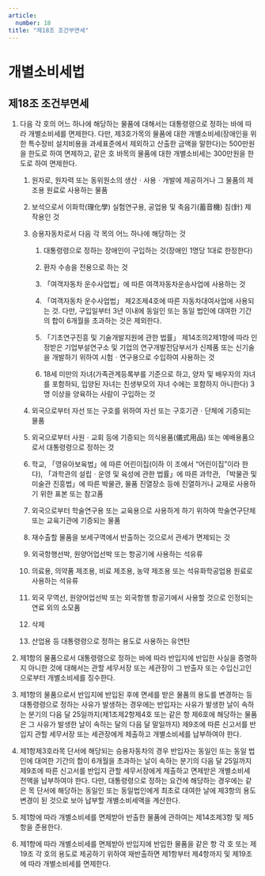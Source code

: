 ```yaml
---
article:
  number: 18
title: "제18조 조건부면세"
---
```

# 개별소비세법

## 제18조 조건부면세

1. 다음 각 호의 어느 하나에 해당하는 물품에 대해서는 대통령령으로 정하는 바에 따라 개별소비세를 면제한다. 다만, 제3호가목의 물품에 대한 개별소비세(장애인을 위한 특수장비 설치비용을 과세표준에서 제외하고 산출한 금액을 말한다)는 500만원을 한도로 하여 면제하고, 같은 호 바목의 물품에 대한 개별소비세는 300만원을 한도로 하여 면제한다.

    1. 원자로, 원자력 또는 동위원소의 생산ㆍ사용ㆍ개발에 제공하거나 그 물품의 제조용 원료로 사용하는 물품

    2. 보석으로서 이화학(理化學) 실험연구용, 공업용 및 축음기(蓄音機) 침(針) 제작용인 것

    3. 승용자동차로서 다음 각 목의 어느 하나에 해당하는 것

        1. 대통령령으로 정하는 장애인이 구입하는 것(장애인 1명당 1대로 한정한다)

        2. 환자 수송을 전용으로 하는 것

        3. 「여객자동차 운수사업법」에 따른 여객자동차운송사업에 사용하는 것

        4. 「여객자동차 운수사업법」 제2조제4호에 따른 자동차대여사업에 사용되는 것. 다만, 구입일부터 3년 이내에 동일인 또는 동일 법인에 대여한 기간의 합이 6개월을 초과하는 것은 제외한다.

        5. 「기초연구진흥 및 기술개발지원에 관한 법률」 제14조의2제1항에 따라 인정받은 기업부설연구소 및 기업의 연구개발전담부서가 신제품 또는 신기술을 개발하기 위하여 시험ㆍ연구용으로 수입하여 사용하는 것

        6. 18세 미만의 자녀(가족관계등록부를 기준으로 하고, 양자 및 배우자의 자녀를 포함하되, 입양된 자녀는 친생부모의 자녀 수에는 포함하지 아니한다) 3명 이상을 양육하는 사람이 구입하는 것

    4. 외국으로부터 자선 또는 구호를 위하여 자선 또는 구호기관ㆍ단체에 기증되는 물품

    5. 외국으로부터 사원ㆍ교회 등에 기증되는 의식용품(儀式用品) 또는 예배용품으로서 대통령령으로 정하는 것

    6. 학교, 「영유아보육법」에 따른 어린이집(이하 이 조에서 “어린이집”이라 한다), 「과학관의 설립ㆍ운영 및 육성에 관한 법률」에 따른 과학관, 「박물관 및 미술관 진흥법」에 따른 박물관, 물품 진열장소 등에 진열하거나 교재로 사용하기 위한 표본 또는 참고품

    7. 외국으로부터 학술연구용 또는 교육용으로 사용하게 하기 위하여 학술연구단체 또는 교육기관에 기증되는 물품

    8. 재수출할 물품을 보세구역에서 반출하는 것으로서 관세가 면제되는 것

    9. 외국항행선박, 원양어업선박 또는 항공기에 사용하는 석유류

    10. 의료용, 의약품 제조용, 비료 제조용, 농약 제조용 또는 석유화학공업용 원료로 사용하는 석유류

    11. 외국 무역선, 원양어업선박 또는 외국항행 항공기에서 사용할 것으로 인정되는 연료 외의 소모품

    12. 삭제

    13. 산업용 등 대통령령으로 정하는 용도로 사용하는 유연탄

2. 제1항의 물품으로서 대통령령으로 정하는 바에 따라 반입지에 반입한 사실을 증명하지 아니한 것에 대해서는 관할 세무서장 또는 세관장이 그 반출자 또는 수입신고인으로부터 개별소비세를 징수한다.

3. 제1항의 물품으로서 반입지에 반입된 후에 면세를 받은 물품의 용도를 변경하는 등 대통령령으로 정하는 사유가 발생하는 경우에는 반입자는 사유가 발생한 날이 속하는 분기의 다음 달 25일까지(제1조제2항제4호 또는 같은 항 제6호에 해당하는 물품은 그 사유가 발생한 날이 속하는 달의 다음 달 말일까지) 제9조에 따른 신고서를 반입지 관할 세무서장 또는 세관장에게 제출하고 개별소비세를 납부하여야 한다.

4. 제1항제3호라목 단서에 해당되는 승용자동차의 경우 반입자는 동일인 또는 동일 법인에 대여한 기간의 합이 6개월을 초과하는 날이 속하는 분기의 다음 달 25일까지 제9조에 따른 신고서를 반입지 관할 세무서장에게 제출하고 면제받은 개별소비세 전액을 납부하여야 한다. 다만, 대통령령으로 정하는 요건에 해당하는 경우에는 같은 목 단서에 해당하는 동일인 또는 동일법인에게 최초로 대여한 날에 제3항의 용도변경이 된 것으로 보아 납부할 개별소비세액을 계산한다.

5. 제1항에 따라 개별소비세를 면제받아 반출한 물품에 관하여는 제14조제3항 및 제5항을 준용한다.

6. 제1항에 따라 개별소비세를 면제받아 반입지에 반입한 물품을 같은 항 각 호 또는 제19조 각 호의 용도로 제공하기 위하여 재반출하면 제1항부터 제4항까지 및 제19조에 따라 개별소비세를 면제한다.
